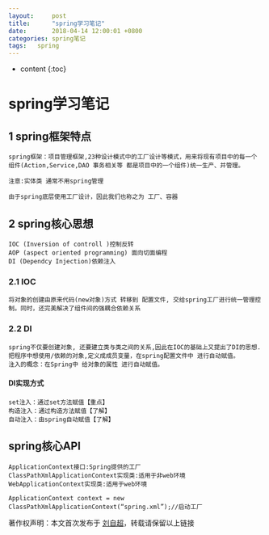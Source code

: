 ```yaml
---
layout:     post
title:      "spring学习笔记"
date:       2018-04-14 12:00:01 +0800
categories:	spring笔记
tags:	spring
---
```


* content
{:toc}




# spring学习笔记

## 1 spring框架特点

```
spring框架：项目管理框架,23种设计模式中的工厂设计等模式，用来将现有项目中的每一个组件(Action,Service,DAO 事务相关等 都是项目中的一个组件)统一生产、并管理。

注意:实体类 通常不用spring管理

由于spring底层使用工厂设计，因此我们也称之为 工厂、容器
```

## 2 spring核心思想

```
IOC (Inversion of controll )控制反转
AOP (aspect oriented programming) 面向切面编程
DI (Dependcy Injection)依赖注入
```

### 2.1 IOC 

```
将对象的创建由原来代码(new对象)方式 转移到 配置文件, 交给spring工厂进行统一管理控制。同时，还完美解决了组件间的强耦合依赖关系
```

### 2.2 DI 

```
spring不仅要创建对象, 还要建立类与类之间的关系,因此在IOC的基础上又提出了DI的思想.把程序中想使用/依赖的对象,定义成成员变量，在spring配置文件中 进行自动赋值。
注入的概念：在Spring中 给对象的属性 进行自动赋值。

```

#### DI实现方式

```
set注入：通过set方法赋值【重点】
构造注入：通过构造方法赋值【了解】
自动注入：由spring自动赋值【了解】
```



## spring核心API

```
ApplicationContext接口:Spring提供的工厂
ClassPathXmlApplicationContext实现类:适用于非web环境 
WebApplicationContext实现类:适用于web环境 
```

```
ApplicationContext context = new ClassPathXmlApplicationContext(“spring.xml”);//启动工厂
```



著作权声明：本文首次发布于 [刘自超](https://liuwc.xyz)，转载请保留以上链接